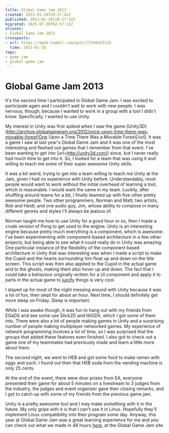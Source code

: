 ```yaml
---
title: Global Game Jam 2013
created: 2013-01-28T20:27:42Z
published: 2013-01-28T20:27:42Z
migrated: 2025-07-30T02:57:12Z
aliases:
- Global Game Jam 2013
crossposts:
- url: https://dpek.tumblr.com/post/72346422125
  time: 2013-01-28
tags:
- game-jam
- global-game-jam
---
```


# Global Game Jam 2013

It's the second time I participated in Global Game Jam. I was excited to participate again and I couldn't wait to work with new people. I was nervous, though, because I wanted to work in a group with a tool I didn't know. Specifically, I wanted to use Unity.

My interest in Unity was first spiked when I saw the game [Unity3D](http://archive.globalgamejam.org/2012/once-upon-time-there-was-movable-forest]One Upon a Time There Was a Movable Forest[/url]. It was a game I saw at last year's Global Game Jam and it was one of the most interesting and fleshed out games that I remember from that event. I've been wanting to get into [url=http://unity3d.com/) since, but I never really had much time to get into it. So, I looked for a team that was using it and willing to teach me some of their super awesome Unity skills.

It was a bit weird, trying to get into a team willing to teach me Unity at the Jam, given I had no experience with Unity before. Understandably, most people would want to work without the initial overhead of learning a tool, which is reasonable. I would want the same in my team. Luckily, after shuffling around teams for a bit, I finally teamed up with five other pretty awesome people. Two other programmers, Norman and Matt; two artists, Rob and Heidi; and one audio guy, Jim, whose ability to compose in many different genres and styles I'll always be jealous of.

Norman taught me how to use Unity for a good hour or so, then I made a crude version of Pong to get used to the engine. Unity is an interesting engine because pretty much everything is a component, which is awesome. I've been experimenting with component-based architecture in a few other projects, but being able to see what it could really do in Unity was amazing. One particular instance of the flexibility of the component based architecture in Unity that was interesting was when I made a script to make the Cupid and the hearts surrounding him float up and down on the title screen. This script was then also applied to the Cupid in the actual game and to the ghosts, making them also hover up and down. The fact that I could take a behaviour originally written for a UI component and apply it to parts in the actual game to [juicify](http://www.youtube.com/watch?v=Fy0aCDmgnxg) things is very cool.

I stayed up for most of the night messing around with Unity because it was a lot of fun, then slept for about an hour. Next time, I should definitely get more sleep on Friday. Sleep is important.

While I was awake though, it was fun to hang out with my friends from EGaDS and see some use Slick2D and libGDX, which I got some of them into. There were also a lot of people making games in Unity and a surprising number of people making multiplayer networked games. My experience of network programming involves a lot of time, so I was surprised that the groups that added these features even finished. I also got to check out a game one of my teammates had previously made and learn a little more about them.

The second night, we went to HEB and got some food to make ramen with eggs and such. I found out then that HEB soda from the vending machine is only 25 cents.

At the end of the event, there were door prizes from EA, everyone presented their game for about 5 minutes on a livestream to 3 judges from the industry, the judges and event organizer gave their closing remarks, and I got to catch up with some of my friends from the previous game jam.

Unity is a pretty awesome tool and I may make something with it in the future. My only gripe with it is that I can't use it in Linux. Hopefully they'll implement Linux compatibility into their program some day. Anyway, this year at Global Game Jam was a great learning experience for me and you can check out what we made in 48 hours [here](http://globalgamejam.org/2013/coupling-cupid-heart-2-heart), at the Global Game Jam site.
